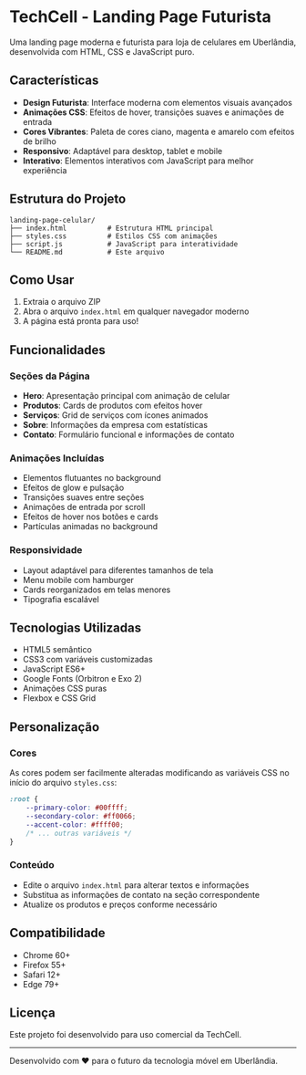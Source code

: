 # TechCell - Landing Page Futurista

Uma landing page moderna e futurista para loja de celulares em Uberlândia, desenvolvida com HTML, CSS e JavaScript puro.

## Características

- **Design Futurista**: Interface moderna com elementos visuais avançados
- **Animações CSS**: Efeitos de hover, transições suaves e animações de entrada
- **Cores Vibrantes**: Paleta de cores ciano, magenta e amarelo com efeitos de brilho
- **Responsivo**: Adaptável para desktop, tablet e mobile
- **Interativo**: Elementos interativos com JavaScript para melhor experiência

## Estrutura do Projeto

```
landing-page-celular/
├── index.html          # Estrutura HTML principal
├── styles.css          # Estilos CSS com animações
├── script.js           # JavaScript para interatividade
└── README.md           # Este arquivo
```

## Como Usar

1. Extraia o arquivo ZIP
2. Abra o arquivo `index.html` em qualquer navegador moderno
3. A página está pronta para uso!

## Funcionalidades

### Seções da Página
- **Hero**: Apresentação principal com animação de celular
- **Produtos**: Cards de produtos com efeitos hover
- **Serviços**: Grid de serviços com ícones animados
- **Sobre**: Informações da empresa com estatísticas
- **Contato**: Formulário funcional e informações de contato

### Animações Incluídas
- Elementos flutuantes no background
- Efeitos de glow e pulsação
- Transições suaves entre seções
- Animações de entrada por scroll
- Efeitos de hover nos botões e cards
- Partículas animadas no background

### Responsividade
- Layout adaptável para diferentes tamanhos de tela
- Menu mobile com hamburger
- Cards reorganizados em telas menores
- Tipografia escalável

## Tecnologias Utilizadas

- HTML5 semântico
- CSS3 com variáveis customizadas
- JavaScript ES6+
- Google Fonts (Orbitron e Exo 2)
- Animações CSS puras
- Flexbox e CSS Grid

## Personalização

### Cores
As cores podem ser facilmente alteradas modificando as variáveis CSS no início do arquivo `styles.css`:

```css
:root {
    --primary-color: #00ffff;
    --secondary-color: #ff0066;
    --accent-color: #ffff00;
    /* ... outras variáveis */
}
```

### Conteúdo
- Edite o arquivo `index.html` para alterar textos e informações
- Substitua as informações de contato na seção correspondente
- Atualize os produtos e preços conforme necessário

## Compatibilidade

- Chrome 60+
- Firefox 55+
- Safari 12+
- Edge 79+

## Licença

Este projeto foi desenvolvido para uso comercial da TechCell.

---

Desenvolvido com ❤️ para o futuro da tecnologia móvel em Uberlândia.
